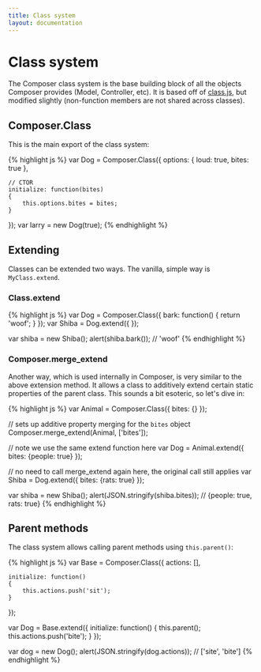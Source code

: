 ```yaml
---
title: Class system
layout: documentation
---
```


# Class system

The Composer class system is the base building block of all the objects Composer
provides (Model, Controller, etc). It is based off of [class.js](https://github.com/kilhage/class.js),
but modified slightly (non-function members are not shared across classes).

## Composer.Class

This is the main export of the class system:

{% highlight js %}
var Dog = Composer.Class({
    options: {
        loud: true,
        bites: true
    },

    // CTOR
    initialize: function(bites)
    {
        this.options.bites = bites;
    }
});
var larry = new Dog(true);
{% endhighlight %}

## Extending

Classes can be extended two ways. The vanilla, simple way is `MyClass.extend`.

### Class.extend
{% highlight js %}
var Dog = Composer.Class({
    bark: function() { return 'woof'; }
});
var Shiba = Dog.extend({ });

var shiba = new Shiba();
alert(shiba.bark());   // 'woof'
{% endhighlight %}

### Composer.merge\_extend
Another way, which is used internally in Composer, is very similar to the above
extension method. It allows a class to additively extend certain static
properties of the parent class. This sounds a bit esoteric, so let's dive in:

{% highlight js %}
var Animal = Composer.Class({
    bites: {}
});

// sets up additive property merging for the `bites` object
Composer.merge_extend(Animal, ['bites']);

// note we use the same extend function here
var Dog = Animal.extend({
    bites: {people: true}
});

// no need to call merge_extend again here, the original call still applies
var Shiba = Dog.extend({
    bites: {rats: true}
});

var shiba = new Shiba();
alert(JSON.stringify(shiba.bites));  // {people: true, rats: true}
{% endhighlight %}

## Parent methods

The class system allows calling parent methods using `this.parent()`:

{% highlight js %}
var Base = Composer.Class({
    actions: [],

    initialize: function()
    {
        this.actions.push('sit');
    }
});

var Dog = Base.extend({
    initialize: function()
    {
        this.parent();
        this.actions.push('bite');
    }
});

var dog = new Dog();
alert(JSON.stringify(dog.actions));  // ['site', 'bite']
{% endhighlight %}

